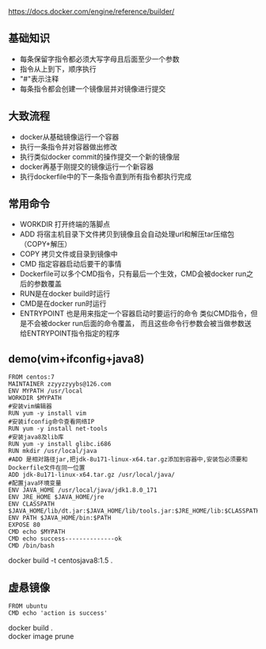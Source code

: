 https://docs.docker.com/engine/reference/builder/
## 基础知识
* 每条保留字指令都必须大写字母且后面至少一个参数
* 指令从上到下，顺序执行
* "#"表示注释
* 每条指令都会创建一个镜像层并对镜像进行提交

## 大致流程
* docker从基础镜像运行一个容器
* 执行一条指令并对容器做出修改
* 执行类似docker commit的操作提交一个新的镜像层
* docker再基于刚提交的镜像运行一个新容器
* 执行dockerfile中的下一条指令直到所有指令都执行完成

## 常用命令
* WORKDIR 打开终端的落脚点
* ADD
将宿主机目录下文件拷贝到镜像且会自动处理url和解压tar压缩包（COPY+解压）
* COPY
拷贝文件或目录到镜像中
* CMD
指定容器启动后要干的事情
* Dockerfile可以多个CMD指令，只有最后一个生效，CMD会被docker run之后的参数覆盖
* RUN是在docker build时运行
* CMD是在docker run时运行
* ENTRYPOINT
也是用来指定一个容器启动时要运行的命令
类似CMD指令，但是不会被docker run后面的命令覆盖，
而且这些命令行参数会被当做参数送给ENTRYPOINT指令指定的程序

## demo(vim+ifconfig+java8)
```shell script
FROM centos:7
MAINTAINER zzyyzzyybs@126.com
ENV MYPATH /usr/local
WORKDIR $MYPATH
#安装vim编辑器
RUN yum -y install vim
#安装ifconfig命令查看网络IP
RUN yum -y install net-tools
#安装java8及lib库
RUN yum -y install glibc.i686
RUN mkdir /usr/local/java
#ADD 是相对路径jar,把jdk-8u171-linux-x64.tar.gz添加到容器中,安装包必须要和Dockerfile文件在同一位置
ADD jdk-8u171-linux-x64.tar.gz /usr/local/java/
#配置java环境变量
ENV JAVA_HOME /usr/local/java/jdk1.8.0_171
ENV JRE_HOME $JAVA_HOME/jre
ENV CLASSPATH $JAVA_HOME/lib/dt.jar:$JAVA_HOME/lib/tools.jar:$JRE_HOME/lib:$CLASSPATH
ENV PATH $JAVA_HOME/bin:$PATH
EXPOSE 80
CMD echo $MYPATH
CMD echo success--------------ok
CMD /bin/bash
```
docker build -t centosjava8:1.5 .

## 虚悬镜像
```shell script
FROM ubuntu
CMD echo 'action is success'
```
docker build .  
docker image prune  

